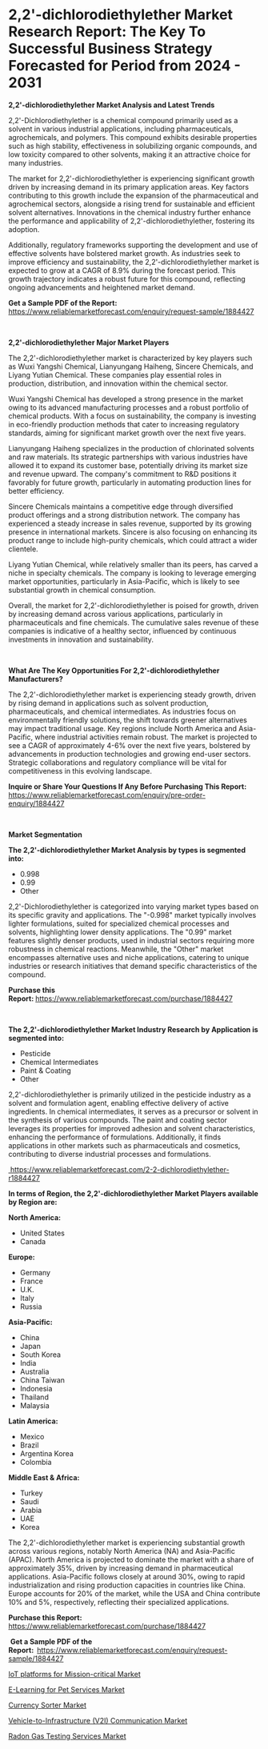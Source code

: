 <p><h1>2,2'-dichlorodiethylether Market Research Report: The Key To Successful Business Strategy Forecasted for Period from 2024 - 2031</h1></p><p><strong>2,2'-dichlorodiethylether Market Analysis and Latest Trends</strong></p>
<p><p>2,2'-Dichlorodiethylether is a chemical compound primarily used as a solvent in various industrial applications, including pharmaceuticals, agrochemicals, and polymers. This compound exhibits desirable properties such as high stability, effectiveness in solubilizing organic compounds, and low toxicity compared to other solvents, making it an attractive choice for many industries.</p><p>The market for 2,2'-dichlorodiethylether is experiencing significant growth driven by increasing demand in its primary application areas. Key factors contributing to this growth include the expansion of the pharmaceutical and agrochemical sectors, alongside a rising trend for sustainable and efficient solvent alternatives. Innovations in the chemical industry further enhance the performance and applicability of 2,2'-dichlorodiethylether, fostering its adoption.</p><p>Additionally, regulatory frameworks supporting the development and use of effective solvents have bolstered market growth. As industries seek to improve efficiency and sustainability, the 2,2'-dichlorodiethylether market is expected to grow at a CAGR of 8.9% during the forecast period. This growth trajectory indicates a robust future for this compound, reflecting ongoing advancements and heightened market demand.</p></p>
<p><strong>Get a Sample PDF of the Report:&nbsp;</strong> <a href="https://www.reliablemarketforecast.com/enquiry/request-sample/1884427?utm_campaign=1080&utm_medium=2&utm_source=Github&utm_content=ia&utm_term=24102024&utm_id=22-dichlorodiethylether">https://www.reliablemarketforecast.com/enquiry/request-sample/1884427</a></p>
<p>&nbsp;</p>
<p><strong>2,2'-dichlorodiethylether Major Market Players</strong></p>
<p><p>The 2,2'-dichlorodiethylether market is characterized by key players such as Wuxi Yangshi Chemical, Lianyungang Haiheng, Sincere Chemicals, and Liyang Yutian Chemical. These companies play essential roles in production, distribution, and innovation within the chemical sector.</p><p>Wuxi Yangshi Chemical has developed a strong presence in the market owing to its advanced manufacturing processes and a robust portfolio of chemical products. With a focus on sustainability, the company is investing in eco-friendly production methods that cater to increasing regulatory standards, aiming for significant market growth over the next five years. </p><p>Lianyungang Haiheng specializes in the production of chlorinated solvents and raw materials. Its strategic partnerships with various industries have allowed it to expand its customer base, potentially driving its market size and revenue upward. The company's commitment to R&D positions it favorably for future growth, particularly in automating production lines for better efficiency.</p><p>Sincere Chemicals maintains a competitive edge through diversified product offerings and a strong distribution network. The company has experienced a steady increase in sales revenue, supported by its growing presence in international markets. Sincere is also focusing on enhancing its product range to include high-purity chemicals, which could attract a wider clientele.</p><p>Liyang Yutian Chemical, while relatively smaller than its peers, has carved a niche in specialty chemicals. The company is looking to leverage emerging market opportunities, particularly in Asia-Pacific, which is likely to see substantial growth in chemical consumption.</p><p>Overall, the market for 2,2'-dichlorodiethylether is poised for growth, driven by increasing demand across various applications, particularly in pharmaceuticals and fine chemicals. The cumulative sales revenue of these companies is indicative of a healthy sector, influenced by continuous investments in innovation and sustainability.</p></p>
<p>&nbsp;</p>
<p><strong>What Are The Key Opportunities For 2,2'-dichlorodiethylether Manufacturers?</strong></p>
<p><p>The 2,2'-dichlorodiethylether market is experiencing steady growth, driven by rising demand in applications such as solvent production, pharmaceuticals, and chemical intermediates. As industries focus on environmentally friendly solutions, the shift towards greener alternatives may impact traditional usage. Key regions include North America and Asia-Pacific, where industrial activities remain robust. The market is projected to see a CAGR of approximately 4-6% over the next five years, bolstered by advancements in production technologies and growing end-user sectors. Strategic collaborations and regulatory compliance will be vital for competitiveness in this evolving landscape.</p></p>
<p><strong>Inquire or Share Your Questions If Any Before Purchasing This Report:</strong> <a href="https://www.reliablemarketforecast.com/enquiry/pre-order-enquiry/1884427?utm_campaign=1080&utm_medium=2&utm_source=Github&utm_content=ia&utm_term=24102024&utm_id=22-dichlorodiethylether">https://www.reliablemarketforecast.com/enquiry/pre-order-enquiry/1884427</a></p>
<p>&nbsp;</p>
<p><strong>Market Segmentation</strong></p>
<p><strong>The 2,2'-dichlorodiethylether Market Analysis by types is segmented into:</strong></p>
<p><ul><li>0.998</li><li>0.99</li><li>Other</li></ul></p>
<p><p>2,2'-Dichlorodiethylether is categorized into varying market types based on its specific gravity and applications. The "-0.998" market typically involves lighter formulations, suited for specialized chemical processes and solvents, highlighting lower density applications. The "0.99" market features slightly denser products, used in industrial sectors requiring more robustness in chemical reactions. Meanwhile, the "Other" market encompasses alternative uses and niche applications, catering to unique industries or research initiatives that demand specific characteristics of the compound.</p></p>
<p><strong>Purchase this Report:&nbsp;</strong><a href="https://www.reliablemarketforecast.com/purchase/1884427?utm_campaign=1080&utm_medium=2&utm_source=Github&utm_content=ia&utm_term=24102024&utm_id=22-dichlorodiethylether">https://www.reliablemarketforecast.com/purchase/1884427</a></p>
<p>&nbsp;</p>
<p><strong>The 2,2'-dichlorodiethylether Market Industry Research by Application is segmented into:</strong></p>
<p><ul><li>Pesticide</li><li>Chemical Intermediates</li><li>Paint & Coating</li><li>Other</li></ul></p>
<p><p>2,2'-dichlorodiethylether is primarily utilized in the pesticide industry as a solvent and formulation agent, enabling effective delivery of active ingredients. In chemical intermediates, it serves as a precursor or solvent in the synthesis of various compounds. The paint and coating sector leverages its properties for improved adhesion and solvent characteristics, enhancing the performance of formulations. Additionally, it finds applications in other markets such as pharmaceuticals and cosmetics, contributing to diverse industrial processes and formulations.</p></p>
<p><a href="https://www.reliablemarketforecast.com/2-2-dichlorodiethylether-r1884427?utm_campaign=1080&utm_medium=2&utm_source=Github&utm_content=ia&utm_term=24102024&utm_id=22-dichlorodiethylether">&nbsp;https://www.reliablemarketforecast.com/2-2-dichlorodiethylether-r1884427</a></p>
<p><strong>In terms of Region, the 2,2'-dichlorodiethylether Market Players available by Region are:</strong></p>
<p>
    <p> <strong> North America: </strong>
        <ul>
            <li>United States</li>
            <li>Canada</li>
        </ul>
        </p> 
    <p> <strong> Europe: </strong>
        <ul>
            <li>Germany</li>
            <li>France</li>
            <li>U.K.</li>
            <li>Italy</li>
            <li>Russia</li>
        </ul>
        </p> 
    <p> <strong> Asia-Pacific: </strong>
        <ul>
            <li>China</li>
            <li>Japan</li>
            <li>South Korea</li>
            <li>India</li>
            <li>Australia</li>
            <li>China Taiwan</li>
            <li>Indonesia</li>
            <li>Thailand</li>
            <li>Malaysia</li>
        </ul>
        </p> 
    <p> <strong> Latin America: </strong>
        <ul>
            <li>Mexico</li>
            <li>Brazil</li>
            <li>Argentina Korea</li>
            <li>Colombia</li>
        </ul>
        </p> 
    <p> <strong> Middle East & Africa: </strong>
        <ul>
            <li>Turkey</li>
            <li>Saudi</li>
            <li>Arabia</li>
            <li>UAE</li>
            <li>Korea</li>
        </ul>
    </p>
    </p>
<p><p>The 2,2'-dichlorodiethylether market is experiencing substantial growth across various regions, notably North America (NA) and Asia-Pacific (APAC). North America is projected to dominate the market with a share of approximately 35%, driven by increasing demand in pharmaceutical applications. Asia-Pacific follows closely at around 30%, owing to rapid industrialization and rising production capacities in countries like China. Europe accounts for 20% of the market, while the USA and China contribute 10% and 5%, respectively, reflecting their specialized applications.</p></p>
<p><strong>Purchase this Report: </strong><a href="https://www.reliablemarketforecast.com/purchase/1884427?utm_campaign=1080&utm_medium=2&utm_source=Github&utm_content=ia&utm_term=24102024&utm_id=22-dichlorodiethylether">https://www.reliablemarketforecast.com/purchase/1884427</a></p>
<p>&nbsp;<strong>Get a Sample PDF of the Report:&nbsp;&nbsp;</strong><a href="https://www.reliablemarketforecast.com/enquiry/request-sample/1884427?utm_campaign=1080&utm_medium=2&utm_source=Github&utm_content=ia&utm_term=24102024&utm_id=22-dichlorodiethylether">https://www.reliablemarketforecast.com/enquiry/request-sample/1884427</a></p>
<p><strong></strong></p>
<p><p><a href="https://www.linkedin.com/pulse/sustainability-trends-iot-platforms-mission-critical-industry-lu6ee?utm_campaign=1080&utm_medium=2&utm_source=Github&utm_content=ia&utm_term=24102024&utm_id=22-dichlorodiethylether">IoT platforms for Mission-critical Market</a></p><p><a href="https://github.com/gareyratsepny/Market-Research-Report-List-1/blob/main/e-learning-for-pet-services-market.md?utm_campaign=1080&utm_medium=2&utm_source=Github&utm_content=ia&utm_term=24102024&utm_id=22-dichlorodiethylether">E-Learning for Pet Services Market</a></p><p><a href="https://issuu.com/reportprime-2/docs/currency-sorter-market-size-2030.pp_9e79183429fd5a?utm_campaign=1080&utm_medium=2&utm_source=Github&utm_content=ia&utm_term=24102024&utm_id=22-dichlorodiethylether">Currency Sorter Market</a></p><p><a href="https://www.linkedin.com/pulse/mapping-vehicle-to-infrastructure-v2i-communication-market-u6fte?utm_campaign=1080&utm_medium=2&utm_source=Github&utm_content=ia&utm_term=24102024&utm_id=22-dichlorodiethylether">Vehicle-to-Infrastructure (V2I) Communication Market</a></p><p><a href="https://github.com/lallietva4l/Market-Research-Report-List-1/blob/main/radon-gas-testing-services-market.md?utm_campaign=1080&utm_medium=2&utm_source=Github&utm_content=ia&utm_term=24102024&utm_id=22-dichlorodiethylether">Radon Gas Testing Services Market</a></p></p>